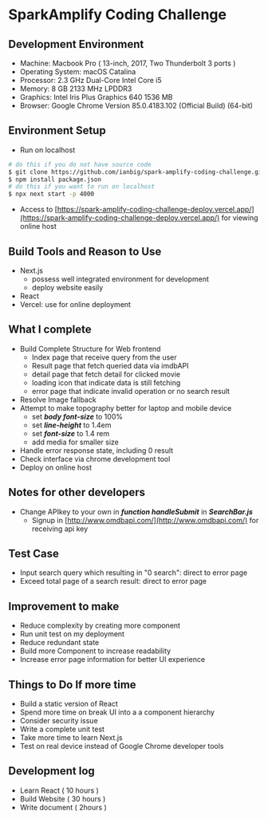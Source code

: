 # SparkAmplify Coding Challenge

## Development Environment
- Machine: Macbook Pro ( 13-inch, 2017, Two Thunderbolt 3 ports )
- Operating System: macOS Catalina
- Processor: 2.3 GHz Dual-Core Intel Core i5
- Memory: 8 GB 2133 MHz LPDDR3
- Graphics: Intel Iris Plus Graphics 640 1536 MB
- Browser: Google Chrome Version 85.0.4183.102 (Official Build) (64-bit)

## Environment Setup
- Run on localhost

```bash
# do this if you do not have source code
$ git clone https://github.com/ianbig/spark-amplify-coding-challenge.git
$ npm install package.json
# do this if you want to run on localhost
$ npx next start -p 4000
```

- Access to [https://spark-amplify-coding-challenge-deploy.vercel.app/](https://spark-amplify-coding-challenge-deploy.vercel.app/) for viewing online host

## Build Tools and Reason to Use
- Next.js
    - possess well integrated environment for development
    - deploy website easily
- React
- Vercel: use for online deployment

## What I complete
- Build Complete Structure for Web frontend
    - Index page that receive query from the user
    - Result page that fetch queried data via imdbAPI
    - detail page that fetch detail for clicked movie
    - loading icon that indicate data is still fetching
    - error page that indicate invalid operation or no search result
- Resolve Image fallback
- Attempt to make topography better for laptop and  mobile device
    - set ***body font-size*** to 100%
    - set ***line-height*** to 1.4em
    - set ***font-size*** to 1.4 rem
    - add media for smaller size
- Handle error response state, including 0 result
- Check interface via chrome development tool
- Deploy on online host

## Notes for other developers
- Change APIkey to your own in ***function handleSubmit*** in ***SearchBar.js***
    - Signup in [http://www.omdbapi.com/](http://www.omdbapi.com/) for receiving api key

## Test Case
- Input search query which resulting in "0 search": direct to error page
- Exceed total page of a search result: direct to error page

## Improvement to make
- Reduce complexity by creating more component
- Run unit test on my deployment
- Reduce redundant state
- Build more Component to increase readability
- Increase error page information for better UI experience

## Things to Do If more time
- Build a static version of React
- Spend more time on break UI into a a component hierarchy
- Consider security issue
- Write a complete unit test
- Take more time to learn Next.js
- Test on real device instead of Google Chrome developer tools

## Development log
- Learn React ( 10 hours )
- Build Website ( 30 hours )
- Write document ( 2hours )
